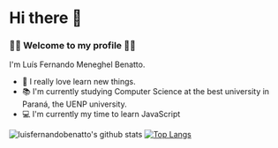 # Hi there 👋

### 🎉🎊 Welcome to my profile 🎉🎊

 I'm Luís Fernando Meneghel Benatto. 
 
 - 🤤 I really love learn new things.
 - 📚 I'm currently studying Computer Science at the best university in Paraná, the UENP university.
 - 💻 I'm currently my time to learn JavaScript

![luisfernandobenatto's github stats](https://github-readme-stats.vercel.app/api?username=luisfernandobenatto)
[![Top Langs](https://github-readme-stats.vercel.app/api/top-langs/?username=luisfernandobenatto&layout=compact)](https://github.com/luisfernandobenatto/github-readme-stats) 
<!--
**LuisFernandoBenatto/LuisFernandoBenatto** is a ✨ _special_ ✨ repository because its `README.md` (this file) appears on your GitHub profile.

Here are some ideas to get you started:

- 🔭 I’m currently working on ...
- 🌱 I’m currently learning ...
- 👯 I’m looking to collaborate on ...
- 🤔 I’m looking for help with ...
- 💬 Ask me about ...
- 📫 How to reach me: ...
- 😄 Pronouns: ...
- ⚡ Fun fact: ...
-->
